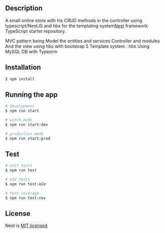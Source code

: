

## Description

A small online store with his CRUD methods in the controller using typescript/NestJS and hbs for the templating system[Nest](https://github.com/nestjs/nest) framework TypeScript starter repository.

MVC pattern being Model the entities and services 
Controller and modules
And the view using hbs with bootstrap 5
Template system : hbs
Using MySQL DB with Typeorm
## Installation

```bash
$ npm install
```

## Running the app

```bash
# development
$ npm run start

# watch mode
$ npm run start:dev

# production mode
$ npm run start:prod
```

## Test

```bash
# unit tests
$ npm run test

# e2e tests
$ npm run test:e2e

# test coverage
$ npm run test:cov
```


## License

Nest is [MIT licensed](LICENSE).
